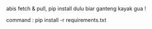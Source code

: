 abis fetch & pull, pip install dulu biar ganteng kayak gua !

command : pip install -r requirements.txt
